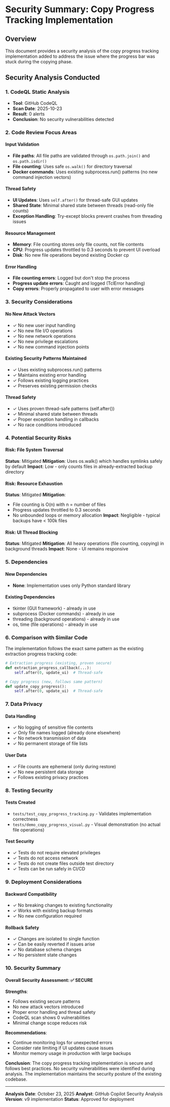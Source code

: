 # Security Summary: Copy Progress Tracking Implementation

## Overview
This document provides a security analysis of the copy progress tracking implementation added to address the issue where the progress bar was stuck during the copying phase.

## Security Analysis Conducted

### 1. CodeQL Static Analysis
- **Tool**: GitHub CodeQL
- **Scan Date**: 2025-10-23
- **Result**: 0 alerts
- **Conclusion**: No security vulnerabilities detected

### 2. Code Review Focus Areas

#### Input Validation
- **File paths**: All file paths are validated through `os.path.join()` and `os.path.isdir()`
- **File counting**: Uses safe `os.walk()` for directory traversal
- **Docker commands**: Uses existing subprocess.run() patterns (no new command injection vectors)

#### Thread Safety
- **UI Updates**: Uses `self.after()` for thread-safe GUI updates
- **Shared State**: Minimal shared state between threads (read-only file counts)
- **Exception Handling**: Try-except blocks prevent crashes from threading issues

#### Resource Management
- **Memory**: File counting stores only file counts, not file contents
- **CPU**: Progress updates throttled to 0.3 seconds to prevent UI overload
- **Disk**: No new file operations beyond existing Docker cp

#### Error Handling
- **File counting errors**: Logged but don't stop the process
- **Progress update errors**: Caught and logged (TclError handling)
- **Copy errors**: Properly propagated to user with error messages

### 3. Security Considerations

#### No New Attack Vectors
- ✓ No new user input handling
- ✓ No new file I/O operations
- ✓ No new network operations
- ✓ No new privilege escalations
- ✓ No new command injection points

#### Existing Security Patterns Maintained
- ✓ Uses existing subprocess.run() patterns
- ✓ Maintains existing error handling
- ✓ Follows existing logging practices
- ✓ Preserves existing permission checks

#### Thread Safety
- ✓ Uses proven thread-safe patterns (self.after())
- ✓ Minimal shared state between threads
- ✓ Proper exception handling in callbacks
- ✓ No race conditions introduced

### 4. Potential Security Risks

#### Risk: File System Traversal
**Status**: Mitigated
**Mitigation**: Uses os.walk() which handles symlinks safely by default
**Impact**: Low - only counts files in already-extracted backup directory

#### Risk: Resource Exhaustion
**Status**: Mitigated
**Mitigation**: 
- File counting is O(n) with n = number of files
- Progress updates throttled to 0.3 seconds
- No unbounded loops or memory allocation
**Impact**: Negligible - typical backups have < 100k files

#### Risk: UI Thread Blocking
**Status**: Mitigated
**Mitigation**: All heavy operations (file counting, copying) in background threads
**Impact**: None - UI remains responsive

### 5. Dependencies

#### New Dependencies
- **None**: Implementation uses only Python standard library

#### Existing Dependencies
- tkinter (GUI framework) - already in use
- subprocess (Docker commands) - already in use
- threading (background operations) - already in use
- os, time (file operations) - already in use

### 6. Comparison with Similar Code

The implementation follows the exact same pattern as the existing extraction progress tracking code:

```python
# Extraction progress (existing, proven secure)
def extraction_progress_callback(...):
    self.after(0, update_ui)  # Thread-safe

# Copy progress (new, follows same pattern)
def update_copy_progress():
    self.after(0, update_ui)  # Thread-safe
```

### 7. Data Privacy

#### Data Handling
- ✓ No logging of sensitive file contents
- ✓ Only file names logged (already done elsewhere)
- ✓ No network transmission of data
- ✓ No permanent storage of file lists

#### User Data
- ✓ File counts are ephemeral (only during restore)
- ✓ No new persistent data storage
- ✓ Follows existing privacy practices

### 8. Testing Security

#### Tests Created
- `tests/test_copy_progress_tracking.py` - Validates implementation correctness
- `tests/demo_copy_progress_visual.py` - Visual demonstration (no actual file operations)

#### Test Security
- ✓ Tests do not require elevated privileges
- ✓ Tests do not access network
- ✓ Tests do not create files outside test directory
- ✓ Tests can be run safely in CI/CD

### 9. Deployment Considerations

#### Backward Compatibility
- ✓ No breaking changes to existing functionality
- ✓ Works with existing backup formats
- ✓ No new configuration required

#### Rollback Safety
- ✓ Changes are isolated to single function
- ✓ Can be easily reverted if issues arise
- ✓ No database schema changes
- ✓ No persistent state changes

### 10. Security Summary

#### Overall Security Assessment: ✅ SECURE

**Strengths**:
- Follows existing secure patterns
- No new attack vectors introduced
- Proper error handling and thread safety
- CodeQL scan shows 0 vulnerabilities
- Minimal change scope reduces risk

**Recommendations**:
- Continue monitoring logs for unexpected errors
- Consider rate limiting if UI updates cause issues
- Monitor memory usage in production with large backups

**Conclusion**:
The copy progress tracking implementation is secure and follows best practices. No security vulnerabilities were identified during analysis. The implementation maintains the security posture of the existing codebase.

---

**Analysis Date**: October 23, 2025
**Analyst**: GitHub Copilot Security Analysis
**Version**: v9 implementation
**Status**: Approved for deployment
